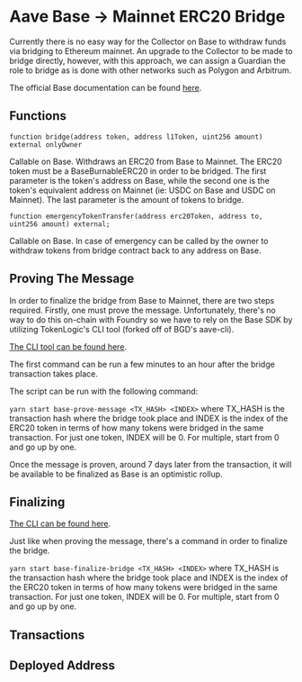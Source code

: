 # Aave Base -> Mainnet ERC20 Bridge

Currently there is no easy way for the Collector on Base to withdraw funds via bridging to Ethereum mainnet. An upgrade to the Collector to be made to bridge directly, however, with this approach, we can assign a Guardian the role to bridge as is done with other networks such as Polygon and Arbitrum.

The official Base documentation can be found [here](https://docs.base.org).

## Functions

`function bridge(address token, address l1Token, uint256 amount) external onlyOwner`

Callable on Base. Withdraws an ERC20 from Base to Mainnet. The ERC20 token must be a BaseBurnableERC20 in order to be bridged.
The first parameter is the token's address on Base, while the second one is the token's equivalent address on Mainnet (ie: USDC on Base and USDC on Mainnet). The last parameter is the amount of tokens to bridge.

`function emergencyTokenTransfer(address erc20Token, address to, uint256 amount) external;`

Callable on Base. In case of emergency can be called by the owner to withdraw tokens from bridge contract back to any address on Base.

## Proving The Message

In order to finalize the bridge from Base to Mainnet, there are two steps required. Firstly, one must prove the message. Unfortunately, there's no way to do this on-chain with Foundry so we have to rely on the Base SDK by utilizing TokenLogic's CLI tool (forked off of BGD's aave-cli).

[The CLI tool can be found here](https://github.com/TokenLogic-com-au/aave-cli-tools).

The first command can be run a few minutes to an hour after the bridge transaction takes place.

The script can be run with the following command:

`yarn start base-prove-message <TX_HASH> <INDEX>` where TX_HASH is the transaction hash where the bridge took place and INDEX is the index of the ERC20 token in terms of how many tokens were bridged in the same transaction. For just one token, INDEX will be 0. For multiple, start from 0 and go up by one.

Once the message is proven, around 7 days later from the transaction, it will be available to be finalized as Base is an optimistic rollup.

## Finalizing

[The CLI can be found here](https://github.com/TokenLogic-com-au/aave-cli-tools).

Just like when proving the message, there's a command in order to finalize the bridge.

`yarn start base-finalize-bridge <TX_HASH> <INDEX>` where TX_HASH is the transaction hash where the bridge took place and INDEX is the index of the ERC20 token in terms of how many tokens were bridged in the same transaction. For just one token, INDEX will be 0. For multiple, start from 0 and go up by one.

## Transactions

## Deployed Address
